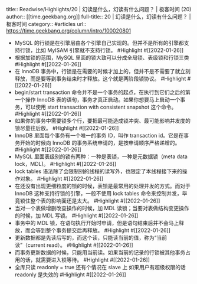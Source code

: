 title:: Readwise/Highlights/20 | 幻读是什么，幻读有什么问题？ | 极客时间 (20)
author:: [[time.geekbang.org]]
full-title:: 20 | 幻读是什么，幻读有什么问题？ | 极客时间
category:: #articles
url:: https://time.geekbang.org/column/intro/100020801

- MySQL 的行锁是在引擎层由各个引擎自己实现的。但并不是所有的引擎都支持行锁，比如 MyISAM 引擎就不支持行锁。 #Highlight #[[2022-01-26]]
- 根据加锁的范围，MySQL 里面的锁大致可以分成全局锁、表级锁和行锁三类 #Highlight #[[2022-01-26]]
- 在 InnoDB 事务中，行锁是在需要的时候才加上的，但并不是不需要了就立刻释放，而是要等到事务结束时才释放。这个就是两阶段锁协议。 #Highlight #[[2022-01-26]]
- begin/start transaction 命令并不是一个事务的起点，在执行到它们之后的第一个操作 InnoDB 表的语句，事务才真正启动。如果你想要马上启动一个事务，可以使用 start transaction with consistent snapshot 这个命令。 #Highlight #[[2022-01-26]]
- 如果你的事务中需要锁多个行，要把最可能造成锁冲突、最可能影响并发度的锁尽量往后放。 #Highlight #[[2022-01-26]]
- InnoDB 里面每个事务有一个唯一的事务 ID，叫作 transaction id。它是在事务开始的时候向 InnoDB 的事务系统申请的，是按申请顺序严格递增的。 #Highlight #[[2022-01-26]]
- MySQL 里面表级别的锁有两种：一种是表锁，一种是元数据锁（meta data lock，MDL)。 #Highlight #[[2022-01-26]]
- lock tables 语法除了会限制别的线程的读写外，也限定了本线程接下来的操作对象。 #Highlight #[[2022-01-26]]
- 在还没有出现更细粒度的锁的时候，表锁是最常用的处理并发的方式。而对于 InnoDB 这种支持行锁的引擎，一般不使用 lock tables 命令来控制并发，毕竟锁住整个表的影响面还是太大。 #Highlight #[[2022-01-26]]
- 当对一个表做增删改查操作的时候，加 MDL 读锁；当要对表做结构变更操作的时候，加 MDL 写锁。 #Highlight #[[2022-01-26]]
- 事务中的 MDL 锁，在语句执行开始时申请，但是语句结束后并不会马上释放，而会等到整个事务提交后再释放。 #Highlight #[[2022-01-26]]
- 更新数据都是先读后写的，而这个读，只能读当前的值，称为“当前读”（current read）。 #Highlight #[[2022-01-26]]
- 而事务更新数据的时候，只能用当前读。如果当前的记录的行锁被其他事务占用的话，就需要进入锁等待。 #Highlight #[[2022-01-26]]
- 全库只读  readonly = true 还有个情况在 slave 上 如果用户有超级权限的话  readonly 是失效的 #Highlight #[[2022-01-26]]